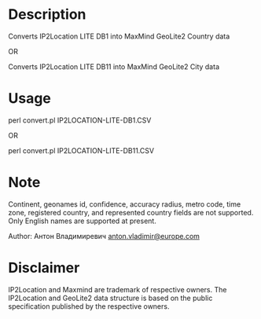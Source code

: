 Description
===========

Converts IP2Location LITE DB1 into MaxMind GeoLite2 Country data

OR

Converts IP2Location LITE DB11 into MaxMind GeoLite2 City data


Usage
=====

perl convert.pl IP2LOCATION-LITE-DB1.CSV

OR

perl convert.pl IP2LOCATION-LITE-DB11.CSV


Note
====

Continent, geonames id, confidence, accuracy radius, metro code, time zone, registered country, and represented country fields are not supported.
Only English names are supported at present. 

Author: Антон Владимиревич <anton.vladimir@europe.com>


Disclaimer
==========

IP2Location and Maxmind are trademark of respective owners. The IP2Location and GeoLite2 data structure is based on the public specification published by the respective owners.
